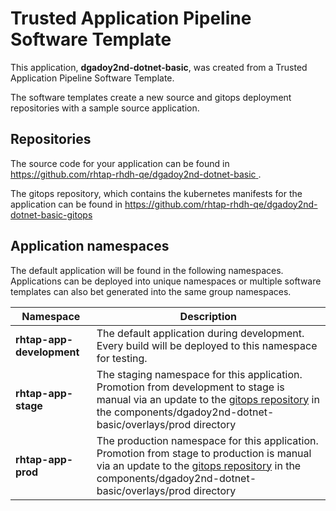 # Trusted Application Pipeline Software Template

This application, **dgadoy2nd-dotnet-basic**, was created from a Trusted Application Pipeline Software Template.

The software templates create a new source and gitops deployment repositories with a sample source application. 

## Repositories

The source code for your application can be found in [https://github.com/rhtap-rhdh-qe/dgadoy2nd-dotnet-basic ](https://github.com/rhtap-rhdh-qe/dgadoy2nd-dotnet-basic ).
 
The gitops repository, which contains the kubernetes manifests for the application can be found in 
[https://github.com/rhtap-rhdh-qe/dgadoy2nd-dotnet-basic-gitops ](https://github.com/rhtap-rhdh-qe/dgadoy2nd-dotnet-basic-gitops ) 

## Application namespaces 

The default application will be found in the following namespaces. Applications can be deployed into unique namespaces or multiple software templates can also bet generated into the same group namespaces.  

|  Namespace   |  Description   |  
| -------- | -------- |   
| **rhtap-app-development** | The default application during development. Every build will be deployed to this namespace for testing. | 
| **rhtap-app-stage** | The staging namespace for this application. Promotion from development to stage is manual via an update to the [gitops repository](https://github.com/rhtap-rhdh-qe/dgadoy2nd-dotnet-basic-gitops ) in the components/dgadoy2nd-dotnet-basic/overlays/prod directory |  
| **rhtap-app-prod** | The production namespace for this application. Promotion from stage to production is manual via an update to the [gitops repository](https://github.com/rhtap-rhdh-qe/dgadoy2nd-dotnet-basic-gitops ) in the components/dgadoy2nd-dotnet-basic/overlays/prod directory | 